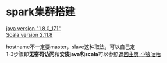 # spark集群搭建

[java version "1.8.0_171"](https://www.oracle.com/technetwork/java/javase/downloads/java-archive-javase8-2177648.html)<br>
[Scala version 2.11.8](https://www.scala-lang.org/download/2.11.8.html)

hostname不一定要master，slave这种取法，可以自己定<br>
1-3步骤即**无密码访问**和**安装java和scala**可以参照[返回主页 小狼咕咕](https://www.cnblogs.com/zengxiaoliang/p/6478859.html)<br>

